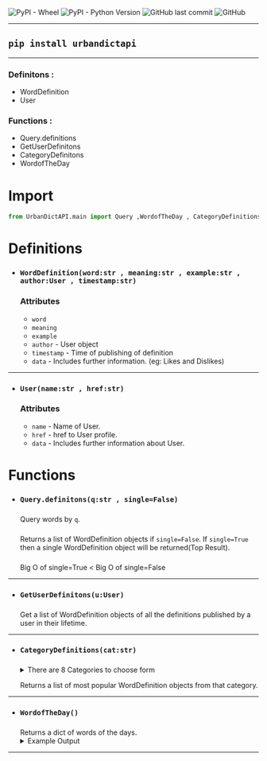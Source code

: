 ![PyPI - Wheel](https://img.shields.io/pypi/wheel/UrbanDictApi?style=for-the-badge)
![PyPI - Python Version](https://img.shields.io/pypi/pyversions/UrbanDictApi?style=for-the-badge)
![GitHub last commit](https://img.shields.io/github/last-commit/TanmayArya-1p/UrbanDictApi?style=for-the-badge)
![GitHub](https://img.shields.io/github/license/tanmayarya-1p/urbandictapi?style=for-the-badge)

***

## `pip install urbandictapi`
***



### Definitons :
* <a>WordDefinition</a>
* <a>User</a>
### Functions :
* <a>Query.definitions</a>
* <a>GetUserDefinitons</a>
* <a>CategoryDefinitons</a>
* <a>WordofTheDay</a>

# Import
```py
from UrbanDictAPI.main import Query ,WordofTheDay , CategoryDefinitions , GetUserDefinitions
```
# Definitions
* ###  `WordDefinition(word:str , meaning:str , example:str , author:User , timestamp:str)`

    ### Attributes 
    * `word`
    * `meaning`
    * `example`
    * `author` - <a>User</a> object
    * `timestamp` - Time of publishing of definition
    * `data` - Includes further information. (eg: Likes and Dislikes)
***
* ### `User(name:str , href:str)`
    ### Attributes
    * `name` - Name of User.
    * `href` - href to User profile.
    * `data` - Includes further information about User.


# Functions

* ### `Query.definitons(q:str , single=False)`
    ### 
    Query words by `q`.
    ### 
    Returns a list of <a>WordDefinition</a> objects if `single=False`.
    If `single=True` then a single <a>WordDefinition</a> object will be returned(Top Result).
    ###
    Big O of single=True < Big O of single=False
***
* ### `GetUserDefinitons(u:User)`
    ###
    Get a list of <a>WordDefinition</a> objects of all the definitions published by a user in their lifetime.
***
* ### `CategoryDefinitions(cat:str)`
    ###

    <details>
    <summary>There are 8 Categories to choose form</summary>
    <ul>
    <li>College</li>
    <li>Food</li>
    <li>Internet</li>
    <li>Music</li>
    <li>Name</li>
    <li>Relegion</li>
    <li>Sports</li>
    <li>Work</li>
    </ul>
    </details>

    Returns a list of most popular <a>WordDefinition</a> objects from that category.

***
* ### `WordofTheDay()`
    ###
    Returns a dict of words of the days.
    <details>
    <summary>Example Output</summary>
    <code>
    {'May 28 Word of the Day': WordDefinition(word="elder goth" , meaning="A goth who has been part of the subculture since 
    it originally came about, or a goth over the age of 40." , example="Eriks dad is an Elder goth" , author=User(name="Solinium" , href="https://www.urbandictionary.com/author.php?author=Solinium" , data={}) , timestamp="by Solinium May 30, 2008" , data={'upvotes': 85, 'downvotes': 8}), 'May 27 Word of the Day': WordDefinition(word="danger wank" , meaning="The 
    act of extreme masturbation. You must "knock one out" whilst in close proximity to any of the following; Your mum, a nun, your boss, a member of parliament, George Michael. A person with capabilities to act upon catching you mid self-abuse 
    obvisouly ups the ante. Ejaculation must be reached before your danger wank target comes (no pun intended) to investigate.  The higher the chances of being discovered with one's pants down, pulling one's war face is obviously where the danger comes from. The more danger involved the harder (or softer) it is to complete the task in hand (snigger). The more dangerous the better. The chance of being arrested, pummeled by an angry father or having your hand severed by an arab's sabre means that you are a pro "Danger wanker."" , example=""I was in my bedroom and i shouted downstairs, "Mum there's call the police there's a madman with a set of steak knives hacking me to pieces!" As soon as I heard her scream, I dropped my trousers and commenced the danger wank. As I heard her stomp up the stairs I knew i had to be quick so i upped the pace, i heard her stumble on the top step, which bought me some time. Unfortunately for me I timed my finish badly. As 
    my mum barged through the door armed with a rollign pin I chugged all over her. I spent the evening in A&E with concusion.  Now thats what i call extreme DW"" , author=User(name="johnnynika" , href="https://www.urbandictionary.com/author.php?author=johnnynika" , data={}) , timestamp="by johnnynika May 30, 2006" , data={'upvotes': 2295, 'downvotes': 359}), 'May 26 Word of the Day': WordDefinition(word="bi wife energy" , meaning=""Bi wife energy" is a term that was coined through a song by the user @/cringelizard on Tik Tok to describe the energy that Misha Collins radiates, explaining it with the fact that he is married to a bisexual woman, Victoria Vantoch. The full song can be found on all music streaming services and YouTube.People with bi wife energy are fiercely supportive of the LGBTQ+ community, their love for their spouse, if they have one, is strong and people sometimes assume they are queer.In their first video about this, @/cringelizard referred to Misha as a "hetero guy", but amended in a later added verse that the actor does not like labels.The term "bi wife energy" can be used for people of all genders, regardless of relationship status, although "bi husband energy" haHe has bi wife energy" , example=""You know Misha Collins?" "You're talking about that actor, right? The one that radiates bi wife energy?""Amy Santiago has so much bi wife (bi husband) energy!"" , author=User(name="notoriouswriter" , href="https://www.urbandictionary.com/author.php?author=notoriouswriter" , data={}) , timestamp="by notoriouswriter March 21, 2021" , data={'upvotes': 487, 'downvotes': 1154}), 'May 25 Word of the Day': WordDefinition(word="bad" , meaning="someone who is sexy beyond mean" , example="dam she hella bad." , author=User(name="NiSHA..hit ma aim" , href="https://www.urbandictionary.com/author.php?author=NiSHA..hit%20ma%20aim" , data={}) , timestamp="by NiSHA..hit ma aim November 14, 2009" , data={'upvotes': 2837, 'downvotes': 803}), 'May 24 Word of the Day': WordDefinition(word="geriatrocity" , meaning="The horror and shame of getting old; especially when approaching the age of gray hair and arthritis." , example="Yo dude, Darryl is turning 40 next year.  That's what I call geriatrocity." , author=User(name="shrimphead" , href="https://www.urbandictionary.com/author.php?author=shrimphead" , data={}) , timestamp="by shrimphead February 28, 2009" , data={'upvotes': 1170, 'downvotes': 484}), 'May 23 Word of the Day': WordDefinition(word="Sussy Baka" , meaning="A spicy way to insult your degenerate friends.“Sussy” and “sus” are words used in the videogame Among Us to describe someone shifty or suspicious.Baka roughly translates to idiot in Japanese and is a common phrase expressed by tsundere characters in anime/manga.Originally coined to insult A2B2 user TSUNDEREBOY, the meme spread from discord to TikTok and propagated in the following days." , example="Sussy Baka over here be selling merch on his OnlyFans." , author=User(name="theanimeman69" , href="https://www.urbandictionary.com/author.php?author=theanimeman69" , data={}) , timestamp="by theanimeman69 May 12, 2021" , data={'upvotes': 1900, 'downvotes': 586}), 'May 22 Word of the Day': WordDefinition(word="cultural reset" , meaning="A moment that is generally agreed to have had a significant influence on pop culture and everyday life. While the term was coined by Rose McGowan in context of the #MeToo movement, and is mostly associated with the K-pop community, the phenomenon is universal and a basic component of how culture works.Real world events such as social/political movements, 
    the election of a new U.S. President, major catastrophes and disasters, as well as entertainment such as movies, music and TV, can all function as cultural resets. Notable cultural resets in relatively recent memory include:* The Beatles ap* The COVID-19 pandemic" , example=""The Nineties politically started with the fall of the Berlin Wall on November 9, 1989 and the Soviet Union dissolving on December 26, 1991, and ended with both the 2000 Presidential election which saw the victory of George W. Bush and the terrorist attacks on September 11, 2001 which left people so stupefied that it functioned as something of a cultural reset button." - TV Tropes' article on the 1990s" , author=User(name="Spike from Degrassi" , href="https://www.urbandictionary.com/author.php?author=Spike%20from%20Degrassi" , data={}) , timestamp="by Spike 
    from Degrassi February 09, 2021" , data={'upvotes': 1193, 'downvotes': 516})}
    </code>
    </details>
***
